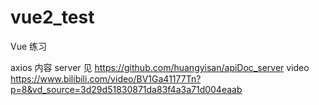 # vue2_test
Vue 练习

axios 内容
    server 见 https://github.com/huangyisan/apiDoc_server
    video  https://www.bilibili.com/video/BV1Ga41177Tn?p=8&vd_source=3d29d51830871da83f4a3a71d004eaab
